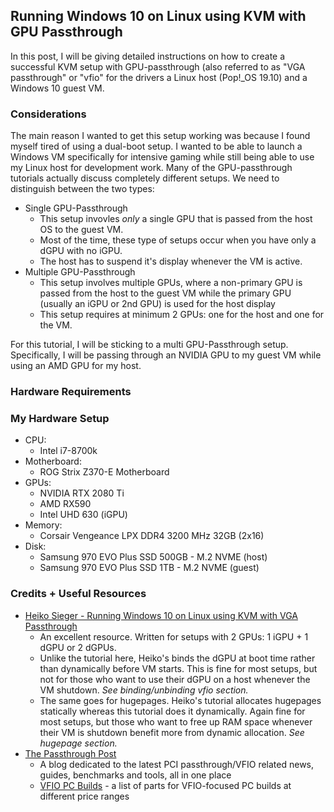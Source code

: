 ## Running Windows 10 on Linux using KVM with GPU Passthrough

In this post, I will be giving detailed instructions on how to create a successful KVM setup with GPU-passthrough (also referred to as "VGA passthrough" or "vfio" for the drivers  a Linux host (Pop!\_OS 19.10) and a Windows 10 guest VM.

### Considerations

The main reason I wanted to get this setup working was because I found myself tired of using a dual-boot setup. I wanted to be able to launch a Windows VM specifically for intensive gaming while still being able to use my Linux host for development work. Many of the GPU-passthrough tutorials actually discuss completely different setups. We need to distinguish between the two types:

- Single GPU-Passthrough
    - This setup invovles *only* a single GPU that is passed from the host OS to the guest VM.
    - Most of the time, these type of setups occur when you have only a dGPU with no iGPU.
    - The host has to suspend it's display whenever the VM is active.
- Multiple GPU-Passthrough
    - This setup involves multiple GPUs, where a non-primary GPU is passed from the host to the guest VM while the primary GPU (usually an iGPU or 2nd GPU) is used for the host display
    - This setup requires at minimum 2 GPUs: one for the host and one for the VM.

For this tutorial, I will be sticking to a multi GPU-Passthrough setup. Specifically, I will be passing through an NVIDIA GPU to my guest VM while using an AMD GPU for my host.

### Hardware Requirements

### My Hardware Setup
- CPU:
    - Intel i7-8700k
- Motherboard:
    - ROG Strix Z370-E Motherboard
- GPUs:
    - NVIDIA RTX 2080 Ti
    - AMD RX590
    - Intel UHD 630 (iGPU)
- Memory:
    - Corsair Vengeance LPX DDR4 3200 MHz 32GB (2x16)
- Disk:
    - Samsung 970 EVO Plus SSD 500GB - M.2 NVME (host)
    - Samsung 970 EVO Plus SSD 1TB - M.2 NVME (guest)

### Credits + Useful Resources

- [Heiko Sieger - Running Windows 10 on Linux using KVM with VGA Passthrough](https://heiko-sieger.info/running-windows-10-on-linux-using-kvm-with-vga-passthrough)
    - An excellent resource. Written for setups with 2 GPUs: 1 iGPU + 1 dGPU or 2 dGPUs. 
    - Unlike the tutorial here, Heiko's binds the dGPU at boot time rather than dynamically before VM starts. This is fine for most setups, but not for those who want to use their dGPU on a host whenever the VM shutdown. *See binding/unbinding vfio section.*
    - The same goes for hugepages. Heiko's tutorial allocates hugepages statically whereas this tutorial does it dynamically. Again fine for most setups, but those who want to free up RAM space whenever their VM is shutdown benefit more from dynamic allocation. *See hugepage section.*
- [The Passthrough Post](https://passthroughpo.st/)
    - A blog dedicated to the latest PCI passthrough/VFIO related news, guides, benchmarks and tools, all in one place
    - [VFIO PC Builds](https://passthroughpo.st/vfio-increments/) - a list of parts for VFIO-focused PC builds at different price ranges
